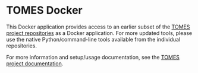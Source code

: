 # TOMES Docker

This Docker application provides access to an earlier subset of the [TOMES project repositories](https://github.com/StateArchivesOfNorthCarolina?utf8=✓&q=tomes&type=public&language=) as a Docker application. For more updated tools, please use the native Python/command-line tools available from the individual repositories.

For more information and setup/usage documentation, see the [TOMES project documentation](https://github.com/StateArchivesOfNorthCarolina/tomes-project).
